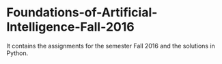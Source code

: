 # Foundations-of-Artificial-Intelligence-Fall-2016
It contains the assignments for the semester Fall 2016 and the solutions in Python.
